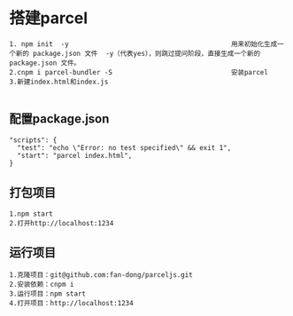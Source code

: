 <!--
 * @Author: Fred
 * @Date: 2018-12-22 15:14:55
 * @LastEditors: Fred
 * @LastEditTime: 2018-12-22 15:22:44
 * @Description: 
 -->
# 搭建parcel

```
1. npm init  -y                                         用来初始化生成一个新的 package.json 文件  -y（代表yes），则跳过提问阶段，直接生成一个新的 package.json 文件。
2.cnpm i parcel-bundler -S                              安装parcel
3.新建index.html和index.js


```
## 配置package.json

```
"scripts": {
  "test": "echo \"Error: no test specified\" && exit 1",
  "start": "parcel index.html",
}
```
## 打包项目

```
1.npm start
2.打开http://localhost:1234

```
## 运行项目
```
1.克隆项目：git@github.com:fan-dong/parceljs.git
2.安装依赖：cnpm i 
3.运行项目：npm start
4.打开项目：http://localhost:1234